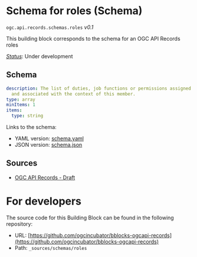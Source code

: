 
# Schema for roles (Schema)

`ogc.api.records.schemas.roles` *v0.1*

This building block corresponds to the schema for an OGC API Records roles

[*Status*](http://www.opengis.net/def/status): Under development

## Schema

```yaml
description: The list of duties, job functions or permissions assigned by the system
  and associated with the context of this member.
type: array
minItems: 1
items:
  type: string

```

Links to the schema:

* YAML version: [schema.yaml](https://ogcincubator.github.io/bblocks-ogcapi-records/build/annotated/api/records/schemas/roles/schema.json)
* JSON version: [schema.json](https://ogcincubator.github.io/bblocks-ogcapi-records/build/annotated/api/records/schemas/roles/schema.yaml)

## Sources

* [OGC API Records - Draft](https://docs.ogc.org/DRAFTS/20-004.html)

# For developers

The source code for this Building Block can be found in the following repository:

* URL: [https://github.com/ogcincubator/bblocks-ogcapi-records](https://github.com/ogcincubator/bblocks-ogcapi-records)
* Path: `_sources/schemas/roles`

